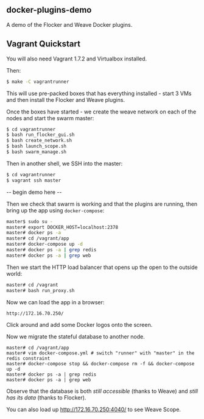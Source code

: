 ## docker-plugins-demo

A demo of the Flocker and Weave Docker plugins.

## Vagrant Quickstart

You will also need Vagrant 1.7.2 and Virtualbox installed.

Then:

```bash
$ make -C vagrantrunner
```

This will use pre-packed boxes that has everything installed - start 3 VMs and then install the Flocker and Weave plugins.

Once the boxes have started - we create the weave network on each of the nodes
and start the swarm master:

```bash
$ cd vagrantrunner
$ bash run_flocker_gui.sh
$ bash create_network.sh
$ bash launch_scope.sh
$ bash swarm_manage.sh
```

Then in another shell, we SSH into the master:

```bash
$ cd vagrantrunner
$ vagrant ssh master
```

-- begin demo here --

Then we check that swarm is working and that the plugins are running, then bring up the app using `docker-compose`:

```bash
master$ sudo su -
master# export DOCKER_HOST=localhost:2378
master# docker ps -a
master# cd /vagrant/app
master# docker-compose up -d
master# docker ps -a | grep redis
master# docker ps -a | grep web
```

Then we start the HTTP load balancer that opens up the open to the outside world:

```bash
master# cd /vagrant
master# bash run_proxy.sh
```

Now we can load the app in a browser:

```
http://172.16.70.250/
```

Click around and add some Docker logos onto the screen.

Now we migrate the stateful database to another node.

```
master# cd /vagrant/app
master# vim docker-compose.yml # switch "runner" with "master" in the redis constraint
master# docker-compose stop && docker-compose rm -f && docker-compose up -d
master# docker ps -a | grep redis
master# docker ps -a | grep web
```

Observe that the database is both *still accessible* (thanks to Weave) and *still has its data* (thanks to Flocker).


You can also load up http://172.16.70.250:4040/ to see Weave Scope.
